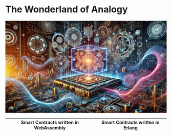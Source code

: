 # The Wonderland of Analogy

![The Wonderland of Analogy](./twoa.webp)

| Smart Contracts written in WebAssembly | Smart Contracts written in Erlang |
|----------------------------------------|-----------------------------------|

